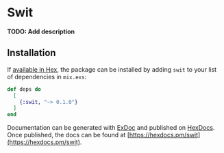 # Swit

**TODO: Add description**

## Installation

If [available in Hex](https://hex.pm/docs/publish), the package can be installed
by adding `swit` to your list of dependencies in `mix.exs`:

```elixir
def deps do
  [
    {:swit, "~> 0.1.0"}
  ]
end
```

Documentation can be generated with [ExDoc](https://github.com/elixir-lang/ex_doc)
and published on [HexDocs](https://hexdocs.pm). Once published, the docs can
be found at [https://hexdocs.pm/swit](https://hexdocs.pm/swit).

